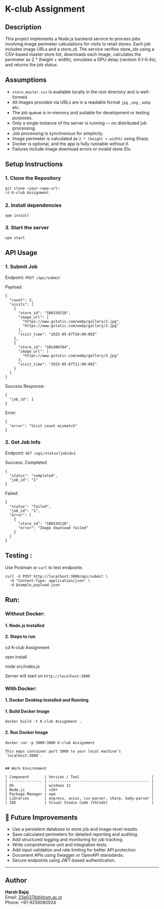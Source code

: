 # K-club Assignment

## Description

This project implements a Node.js backend service to process jobs involving image perimeter calculations for visits to retail stores. Each job includes image URLs and a store_id. The service verifies store_ids using a CSV-based master store list, downloads each image, calculates the perimeter as 2 \* (height + width), simulates a GPU delay (random 0.1–0.4s), and returns the job status.

## Assumptions

- `store_master.csv` is available locally in the root directory and is well-formed.
- All images provided via URLs are in a readable format `jpg` , `png` , `webp` etc.
- The job queue is in-memory and suitable for development or testing purposes.
- Only a single instance of the server is running — no distributed job processing.
- Job processing is synchronous for simplicity.
- Image perimeter is calculated as `2 * (height + width)` using Sharp.
- Docker is optional, and the app is fully runnable without it.
- Failures include image download errors or invalid store IDs.

## Setup Instructions

### 1. Clone the Repository

```bash
git clone <your-repo-url>
cd K-club Assignment
```

### 2. Install dependencies

```
npm install
```

### 3. Start the server

```
npm start
```

## API Usage

### 1. Submit Job

Endpoint: `POST /api/submit`

Payload:

```
{
  "count": 2,
  "visits": [
    {
      "store_id": "S00339218",
      "image_url": [
        "https://www.gstatic.com/webp/gallery/2.jpg",
        "https://www.gstatic.com/webp/gallery/3.jpg"
      ],
      "visit_time": "2025-05-07T10:00:00Z"
    },
    {
      "store_id": "S01408764",
      "image_url": [
        "https://www.gstatic.com/webp/gallery/3.jpg"
      ],
      "visit_time": "2025-05-07T11:00:00Z"
    }
  ]
}
```

Success Response:

```
{
  "job_id": 1
}
```

Error:

```
{
  "error": "Visit count mismatch"
}
```

### 2. Get Job Info

Endpoint: `GET /api/status?jobid=1`

Success: Completed

```
{
  "status": "completed",
  "job_id": "1"
}
```

Failed:

```
{
  "status": "failed",
  "job_id": "1",
  "error": [
    {
      "store_id": "S00339218",
      "error": "Image download failed"
    }
  ]
}
```

## Testing :

Use Postman or `curl` to test endpoints

```
curl -X POST http://localhost:3000/api/submit \
  -H "Content-Type: application/json" \
  -d @sample_payload.json
```

## Run:

### Without Docker:

#### 1. Node.js Installed

#### 2. Steps to run

<!-- # Navigate to your project folder -->

cd K-club Assignment

<!-- # Install dependencies -->

npm install

<!-- # Run the app -->

node src/index.js

Server will start on `http://localhost:3000`

### With Docker:

#### 1. Docker Desktop Installed and Running

#### 1. Build Docker Image

```
docker build -t K-club Assignment .
```

#### 2. Run Docker Image

```
docker run -p 3000:3000 K-club Assignment

This maps container port 3000 to your local machine’s `localhost:3000`.


## Work Environment

| Component       | Version / Tool                                 |
| --------------- | ---------------------------------------------- |
| OS              | windows 11                                     |
| Node.js         | v18+                                           |
| Package Manager | npm                                            |
| Libraries       | express, axios, csv-parser, sharp, body-parser |
| IDE             | Visual Studio Code (VSCode)                    |
```

## 🚀 Future Improvements

- Use a persistent database to store job and image-level results.
- Save calculated perimeters for detailed reporting and auditing.
- Add structured logging and monitoring for job tracking.
- Write comprehensive unit and integration tests.
- Add input validation and rate limiting for better API protection.
- Document APIs using Swagger or OpenAPI stansdards.
- Secure endpoints using JWT-based authentication.

---

## Author

**Harsh Bajaj**  
 Email: 21je0378@iitism.ac.in  
 Phone: +91-9258080924
